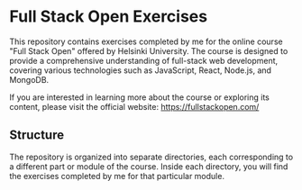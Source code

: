 # Full Stack Open Exercises
This repository contains exercises completed by me for the online course "Full Stack Open" offered by Helsinki University. The course is designed to provide a comprehensive understanding of full-stack web development, covering various technologies such as JavaScript, React, Node.js, and MongoDB.

If you are interested in learning more about the course or exploring its content, please visit the official website: https://fullstackopen.com/

## Structure
The repository is organized into separate directories, each corresponding to a different part or module of the course. Inside each directory, you will find the exercises completed by me for that particular module.
